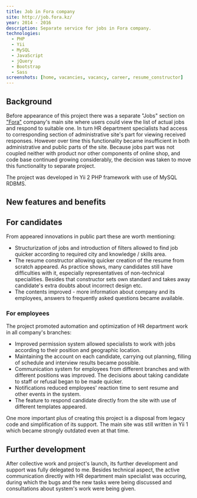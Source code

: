 ```yaml
---
title: Job in Fora company
site: http://job.fora.kz/
year: 2014 - 2016
description: Separate service for jobs in Fora company.
technologies:
  - PHP
  - Yii
  - MySQL
  - JavaScript
  - jQuery
  - Bootstrap
  - Sass
screenshots: [home, vacancies, vacancy, career, resume_constructor]
---
```


## Background

Before appearance of this project there was a separate "Jobs" section on ["Fora"][Fora] company's main site where users 
could view the list of actual jobs and respond to suitable one. In turn HR department specialists had access to 
corresponding section of administrative site's part for viewing received responses. However over time this functionality 
became insufficient in both administrative and public parts of the site. Because jobs part was not coupled neither with 
product nor other components of online shop, and code base continued growing considerably, the decision was taken to 
move this functionality to separate project.

The project was developed in Yii 2 PHP framework with use of MySQL RDBMS.

## New features and benefits

## For candidates

From appeared innovations in public part these are worth mentioning:

- Structurization of jobs and introduction of filters allowed to find job quicker according to required city and 
knowledge / skills area.
- The resume constructor allowing quicker creation of the resume from scratch appeared. As practice shows, many 
candidates still have difficulties with it, especially representatives of non-technical specialities. Besides that
constructor sets own standard and takes away candidate's extra doubts about incorrect design etc.
- The contents improved - more information about company and its employees, answers to frequently asked questions became 
available.

### For employees

The project promoted automation and optimization of HR department work in all company's branches:

- Improved permission system allowed specialists to work with jobs according to their position and geographic location.
- Maintaining the account on each candidate, carrying out planning, filling of schedule and interview results became 
possible.
- Communication system for employees from different branches and with different positions was improved. The decisions
about taking candidate to staff or refusal began to be made quicker.
- Notifications reduced employees' reaction time to sent resume and other events in the system.
- The feature to respond candidate directly from the site with use of different templates appeared.

One more important plus of creating this project is a disposal from legacy code and simplification of its support. The
main site was still written in Yii 1 which became strongly outdated even at that time.

## Further development

After collective work and project's launch, its further development and support was fully delegated to me. Besides
technical aspect, the active communication directly with HR department main specialist was occuring, during which the 
bugs and the new tasks were being discussed and consultations about system's work were being given.

[Fora]: https://fora.kz/

